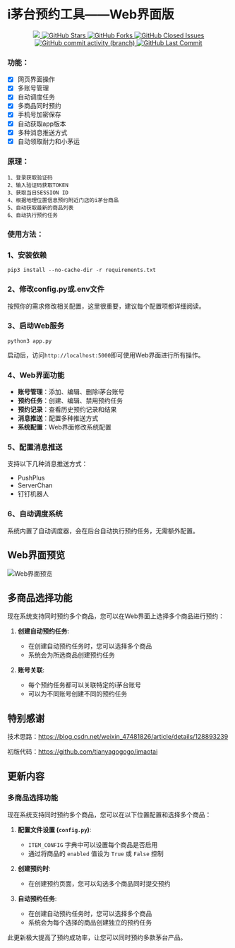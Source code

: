 # i茅台预约工具——Web界面版

<p align="center">
  <a href="https://hits.seeyoufarm.com">
     <img src="https://hits.seeyoufarm.com/api/count/incr/badge.svg?url=https%3A%2F%2Fgithub.com%2F397179459%2FiMaoTai-reserve&count_bg=%2379C83D&title_bg=%23555555&icon=&icon_color=%23E7E7E7&title=hits&edge_flat=false"/>
  </a>
  <a href="https://github.com/397179459/iMaoTai-reserve">
    <img src="https://img.shields.io/github/stars/397179459/iMaoTai-reserve" alt="GitHub Stars">
  </a>
  <a href="https://github.com/397179459/iMaoTai-reserve">
    <img src="https://img.shields.io/github/forks/397179459/iMaoTai-reserve" alt="GitHub Forks">
  </a>
  <a href="https://github.com/397179459/iMaoTai-reserve/issues">
    <img src="https://img.shields.io/github/issues-closed-raw/397179459/iMaoTai-reserve" alt="GitHub Closed Issues">
  </a>
  <a href="https://github.com/397179459/iMaoTai-reserve">
    <img alt="GitHub commit activity (branch)" src="https://img.shields.io/github/commit-activity/y/397179459/iMaoTai-reserve">
  </a>
  <a href="https://github.com/397179459/iMaoTai-reserve">
    <img src="https://img.shields.io/github/last-commit/397179459/iMaoTai-reserve" alt="GitHub Last Commit">
  </a>
</p>


### 功能：
- [x] 网页界面操作
- [x] 多账号管理
- [x] 自动调度任务
- [x] 多商品同时预约
- [x] 手机号加密保存
- [x] 自动获取app版本
- [x] 多种消息推送方式
- [x] 自动领取耐力和小茅运

### 原理：
```shell
1、登录获取验证码
2、输入验证码获取TOKEN
3、获取当日SESSION ID
4、根据地理位置信息预约附近门店的i茅台商品
5、自动获取最新的商品列表
6、自动执行预约任务
```


### 使用方法：

### 1、安装依赖
```shell
pip3 install --no-cache-dir -r requirements.txt
```

### 2、修改config.py或.env文件
按照你的需求修改相关配置，这里很重要，建议每个配置项都详细阅读。

### 3、启动Web服务
```shell
python3 app.py
```
启动后，访问`http://localhost:5000`即可使用Web界面进行所有操作。

### 4、Web界面功能
- **账号管理**：添加、编辑、删除i茅台账号
- **预约任务**：创建、编辑、禁用预约任务
- **预约记录**：查看历史预约记录和结果
- **消息推送**：配置多种推送方式
- **系统配置**：Web界面修改系统配置

### 5、配置消息推送
支持以下几种消息推送方式：
- PushPlus
- ServerChan
- 钉钉机器人

### 6、自动调度系统
系统内置了自动调度器，会在后台自动执行预约任务，无需额外配置。

## Web界面预览
![Web界面预览](resources/imgs/web_preview.jpg)

## 多商品选择功能
现在系统支持同时预约多个商品，您可以在Web界面上选择多个商品进行预约：

1. **创建自动预约任务**:
   - 在创建自动预约任务时，您可以选择多个商品
   - 系统会为所选商品创建预约任务

2. **账号关联**:
   - 每个预约任务都可以关联特定的i茅台账号
   - 可以为不同账号创建不同的预约任务

## 特别感谢
技术思路：https://blog.csdn.net/weixin_47481826/article/details/128893239

初版代码：https://github.com/tianyagogogo/imaotai

## 更新内容

### 多商品选择功能

现在系统支持同时预约多个商品，您可以在以下位置配置和选择多个商品：

1. **配置文件设置 (`config.py`)**:
   - `ITEM_CONFIG` 字典中可以设置每个商品是否启用
   - 通过将商品的 `enabled` 值设为 `True` 或 `False` 控制

2. **创建预约时**:
   - 在创建预约页面，您可以勾选多个商品同时提交预约

3. **自动预约任务**:
   - 在创建自动预约任务时，您可以选择多个商品
   - 系统会为每个选择的商品创建独立的预约任务

此更新极大提高了预约成功率，让您可以同时预约多款茅台产品。




